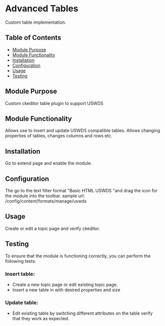 # Advanced Tables

Custom table implementation.

## Table of Contents

- [Module Purpose](#module-purpose)
- [Module Functionality](#module-functionality)
- [Installation](#installation)
- [Configuration](#configuration)
- [Usage](#usage)
- [Testing](#testing)

## Module Purpose

Custom ckeditor table plugin to support USWDS

## Module Functionality

Allows use to insert and update USWDS compatible tables. Allows changing properties of tables, changes columns and rows etc.

## Installation

Go to extend page and enable the module.

## Configuration

The go to the text filter format "Basic HTML USWDS "and drag the icon for the module into the toolbar.
sample url: /config/content/formats/manage/uswds

## Usage

Create or edit a topic page and verify ckeditor.

## Testing
To ensure that the module is functioning correctly, you can perform the following tests:

### Insert table:
- Create a new topic page or edit existing topic page.
- Insert a new table in with desired properties and size

### Update table:
- Edit existing table by switching different attributes on the table verify that they work as expected.

